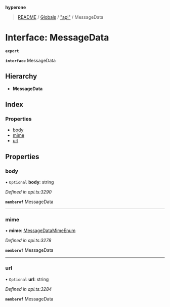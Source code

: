 **hyperone**

> [README](../README.md) / [Globals](../globals.md) / ["api"](../modules/_api_.md) / MessageData

# Interface: MessageData

**`export`** 

**`interface`** MessageData

## Hierarchy

* **MessageData**

## Index

### Properties

* [body](_api_.messagedata.md#body)
* [mime](_api_.messagedata.md#mime)
* [url](_api_.messagedata.md#url)

## Properties

### body

• `Optional` **body**: string

*Defined in api.ts:3290*

**`memberof`** MessageData

___

### mime

•  **mime**: [MessageDataMimeEnum](../enums/_api_.messagedatamimeenum.md)

*Defined in api.ts:3278*

**`memberof`** MessageData

___

### url

• `Optional` **url**: string

*Defined in api.ts:3284*

**`memberof`** MessageData
